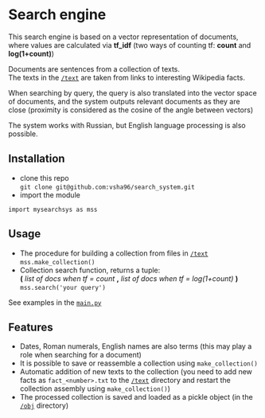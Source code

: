 # Search engine

This search engine is based on a vector representation of documents, where values are calculated via **tf_idf** (two ways of counting tf: **count** and **log(1+count)**)

Documents are sentences from a collection of texts.  
The texts in the [`/text`](https://github.com/vsha96/search_system/tree/main/text) are taken from links to interesting Wikipedia facts.

When searching by query, the query is also translated into the vector space of documents, and the system outputs relevant documents as they are close (proximity is considered as the cosine of the angle between vectors)

The system works with Russian, but English language processing is also possible.

## Installation
- clone this repo  
`git clone git@github.com:vsha96/search_system.git`
- import the module
```
import mysearchsys as mss
```



## Usage

- The procedure for building a collection from files in [`/text`](https://github.com/vsha96/search_system/tree/main/text)  
`mss.make_collection()`
- Collection search function, returns a tuple:  
  **(** *list of docs when tf = count* **,** *list of docs when tf = log(1+count)* **)**  
`mss.search('your query')`

See examples in the [`main.py`](https://github.com/vsha96/search_system/blob/main/main.py)



## Features
- Dates, Roman numerals, English names are also terms (this may play a role when searching for a document)
- It is possible to save or reassemble a collection using `make_collection()`
- Automatic addition of new texts to the collection (you need to add new facts as `fact_<number>.txt` to the [`/text`](https://github.com/vsha96/search_system/tree/main/text) directory and restart the collection assembly using `make_collection()`)
- The processed collection is saved and loaded as a pickle object (in the [`/obj`](https://github.com/vsha96/search_system/tree/main/obj) directory)



